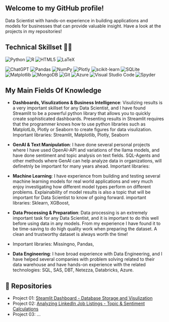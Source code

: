 ## Welcome to my GitHub profile! 
Data Scientist with hands-on experience in building applications and models for businesses that can provide valuable insight. Have a look at the projects in my repositories!

## Technical Skillset 🧑‍💻
![Python](https://img.shields.io/badge/python-3670A0?style=for-the-badge&logo=python&logoColor=ffdd54)
![R](https://img.shields.io/badge/r-%23276DC3.svg?style=for-the-badge&logo=r&logoColor=white)
![HTML5](https://img.shields.io/badge/html5-%23E34F26.svg?style=for-the-badge&logo=html5&logoColor=white)
![LaTeX](https://img.shields.io/badge/latex-%23008080.svg?style=for-the-badge&logo=latex&logoColor=white)

![ChatGPT](https://img.shields.io/badge/chatGPT-74aa9c?style=for-the-badge&logo=openai&logoColor=white)
![Pandas](https://img.shields.io/badge/pandas-%23150458.svg?style=for-the-badge&logo=pandas&logoColor=white)
![NumPy](https://img.shields.io/badge/numpy-%23013243.svg?style=for-the-badge&logo=numpy&logoColor=white)
![Plotly](https://img.shields.io/badge/Plotly-%233F4F75.svg?style=for-the-badge&logo=plotly&logoColor=white)
![scikit-learn](https://img.shields.io/badge/scikit--learn-%23F7931E.svg?style=for-the-badge&logo=scikit-learn&logoColor=white)
![SQLite](https://img.shields.io/badge/sqlite-%2307405e.svg?style=for-the-badge&logo=sqlite&logoColor=white)
![Matplotlib](https://img.shields.io/badge/Matplotlib-%23ffffff.svg?style=for-the-badge&logo=Matplotlib&logoColor=black)
![MongoDB](https://img.shields.io/badge/MongoDB-%234ea94b.svg?style=for-the-badge&logo=mongodb&logoColor=white)
![Git](https://img.shields.io/badge/git-%23F05033.svg?style=for-the-badge&logo=git&logoColor=white)
![Azure](https://img.shields.io/badge/azure-%230072C6.svg?style=for-the-badge&logo=microsoftazure&logoColor=white)
![Visual Studio Code](https://img.shields.io/badge/Visual%20Studio%20Code-0078d7.svg?style=for-the-badge&logo=visual-studio-code&logoColor=white")
![Spyder](https://img.shields.io/badge/Spyder-838485?style=for-the-badge&logo=spyder%20ide&logoColor=maroon)

## My Main Fields Of Knowledge   
  
- **Dashboards, Visulizations & Business Intelligence**: Visulizing results is a very important skillset for any Data Scientist, and I have found Streamlit to be a powerful python library that allows you to quickly create sophisticated dashboards. Presenting results in Streamlit requires that the programmer knows how to use python libraries such as MatplotLib, Plotly or Seaborn to create figures for data visulization.
Important libraries: Streamlit, Matplotlib, Plotly, Seaborn
  
- **GenAI & Text Manipulation**: I have done several personal projects where I have used OpenAI-API and variations of the llama models, and have done sentiment and topic analysis on text fields. SQL-Agents and other methods where GenAI can help analyze data in organizations, will definetnly be important for many years ahead.
Important libraries: 
  
- **Machine Learning**: I have experience from building and testing several machine learning models for real world applications and very much enjoy investigating how different model types perform on different problems. Explainability of model results is also a topic that will be important for Data Scientist to know of going forward.
important libraries: Sklearn, XGBoost,    
  
- **Data Processing & Preparation**: Data processing is an extremely important task for any Data Scientist, and it is important to do this well before using data in any models. From my experience I have found it to be time-saving to do high quality work when preparing the dataset. A clean and trustworthy dataset is always worth the time!
- Important libraries: Missingno, Pandas, 

- **Data Engineering**: I have broad experience with Data Engineering, and I have helped several companies with problem solving related to their data warehouse and have hands-on experience with the related technologies: SQL, SAS, DBT, Netezza, Databricks, Azure. 
  
## 📂 Repositories

- Project 01: [Steamlit Dashboard - Database Storage and Visulization](https://github.com/Er-F/01_Project_GenAI)
- Project 02: [Analyzing LinkedIn Job Listings - Topic & Sentiment Calculations](https://github.com/Er-F/02_Project_Analysis)
- Project 03: ... 

<!--- (Un Comment When You have projects to showcase 
<> ## 🚀 Other Projects
<> In addition to my GitHub repositories, I've worked on several other projects:
-->


